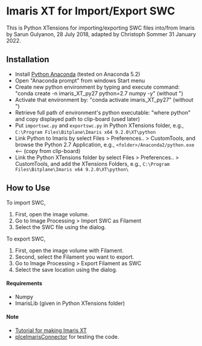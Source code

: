 # Imaris XT for Import/Export SWC
This is Python XTensions for importing/exporting SWC files into/from Imaris
by Sarun Gulyanon, 28 July 2018, adapted by Christoph Sommer 31 January 2022.

## Installation ##
  - Install [Python Anaconda](https://www.anaconda.com/download/) (tested on Anaconda 5.2) 
  - Open "Anaconda prompt" from windows Start menu
  - Create new python environment by typing and execute command: "conda create -n imaris_XT_py27 python=2.7 numpy -y" (without ")
  - Activate that environment by: "conda activate imaris_XT_py27" (without ")
  - Retrieve full path of environment's python executable: "where python" and copy displayed path to clip-board (used later)
  - Put `importswc.py` and `exportswc.py` in Python XTensions folder, e.g., `C:\Program Files\Bitplane\Imaris x64 9.2.0\XT\python`
  - Link Python to Imaris by select Files > Preferences.. > CustomTools, and browse the Python 2.7 Application, e.g., `<folder>/Anaconda2/python.exe` <-- (copy from clip-board)
  - Link the Python XTensions folder by select Files > Preferences.. > CustomTools, and add the XTensions Folders, e.g., `C:\Program Files\Bitplane\Imaris x64 9.2.0\XT\python\`

## How to Use ##
To import SWC, 
  1. First, open the image volume.
  2. Go to Image Processing > Import SWC as Filament
  3. Select the SWC file using the dialog.

To export SWC,
  1. First, open the image volume with Filament.
  2. Second, select the Filament you want to export.
  3. Go to Image Processing > Export Filament as SWC
  4. Select the save location using the dialog.

#### Requirements ####
  - Numpy
  - ImarisLib (given in Python XTensions folder)

#### Note ####
  - [Tutorial for making Imaris XT](http://www.scs2.net/next/files/courses/iic/ImarisXTCourse.pdf)
  - [pIceImarisConnector](http://www.scs2.net/next/index.php?id=110) for testing the code.